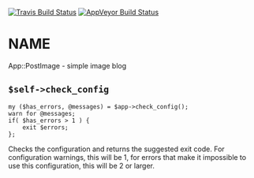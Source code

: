 
[![Travis Build Status](https://travis-ci.org/Corion/App-PostImage.svg?branch=master)](https://travis-ci.org/Corion/App-PostImage)
[![AppVeyor Build Status](https://ci.appveyor.com/api/projects/status/github/Corion/App-PostImage?branch=master&svg=true)](https://ci.appveyor.com/project/Corion/App-PostImage)

# NAME

App::PostImage - simple image blog

## `$self->check_config`

    my ($has_errors, @messages) = $app->check_config();
    warn for @messages;
    if( $has_errors > 1 ) {
        exit $errors;
    };

Checks the configuration and returns the suggested exit code. For configuration
warnings, this will be 1, for errors that make it impossible to use this
configuration, this will be 2 or larger.
